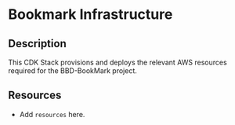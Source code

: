 # Bookmark Infrastructure
## Description
This CDK Stack provisions and deploys the relevant AWS resources required for the BBD-BookMark project.
## Resources
* Add `resources` here.